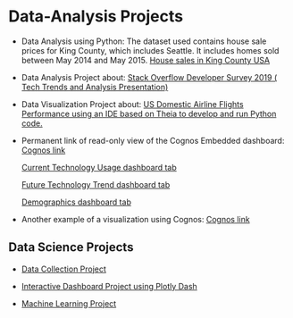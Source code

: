 # Data-Analysis Projects

- Data Analysis using Python: The dataset used contains house sale prices for King County, which includes Seattle. It includes homes sold between May 2014 and May 2015.  [House sales in King County USA](https://github.com/Jennybeth2199/Data-Analysis/blob/main/Data%20Analysis%20with%20Python-House_Sales_in_King_Count_USA.ipynb)

- Data Analysis Project about: [Stack Overflow Developer Survey 2019 ( Tech Trends and Analysis Presentation)](https://github.com/Jennybeth2199/Data-Analysis/blob/main/Stack%20Overflow%20Developer%20Survey%202019%20(%20Tech%20Trends%20and%20Analysis).pdf)

- Data Visualization Project about: [US Domestic Airline Flights Performance using an IDE based on Theia to develop and run Python code.](https://github.com/Jennybeth2199/Data-Analysis/blob/main/Visualization%20based%20on%20Theia%20to%20develop%20and%20run%20Python%20code.pdf)

- Permanent link of read-only view of the Cognos Embedded dashboard:
[Cognos link](https://jp-tok.dataplatform.cloud.ibm.com/dashboards/0455c5df-ca59-4e03-ae46-eb14c9090d43/view/617bd5780ced0fe364b1eee407ca2c062c30730bb3bb8a00d1d47b495a337197a96b1197c8271d5e8c160630a0b9475acf)

  [Current Technology Usage dashboard tab](https://github.com/Jennybeth2199/Data-Analysis/blob/main/Current%20Technology%20Usage%20using%20Cognos.png)

  [Future Technology Trend dashboard tab](https://github.com/Jennybeth2199/Data-Analysis/blob/main/Future%20Technology%20Trend%20dashboard%20using%20Cognos.png)

  [Demographics dashboard tab](https://github.com/Jennybeth2199/Data-Analysis/blob/main/Demographics%20dashboard%20using%20Cognos.png)

- Another example of a visualization using Cognos: [Cognos link](https://github.com/Jennybeth2199/Data-Analysis/blob/main/Data%20Visualization%20using%20Cognos.png)


## Data Science Projects
- [Data Collection Project](https://github.com/Jennybeth2199/IBM-Data-Science/blob/master/Data%20Collection%20API.ipynb)

- [Interactive Dashboard Project using Plotly Dash](https://github.com/Jennybeth2199/IBM-Data-Science/blob/master/Interactive%20Dashboard%20with%20Ploty%20Dash.py)

- [Machine Learning Project](https://github.com/Jennybeth2199/IBM-Data-Science/blob/master/EDA%20with%20Visualization.ipynb)

